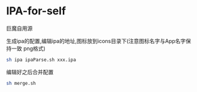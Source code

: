 # IPA-for-self
巨魔自用源

生成ipa的配置,编辑ipa的地址,图标放到icons目录下(注意图标名字与App名字保持一致 png格式)

```bash
sh ipa ipaParse.sh xxx.ipa 

```

编辑好之后合并配置

```bash
sh merge.sh
```

